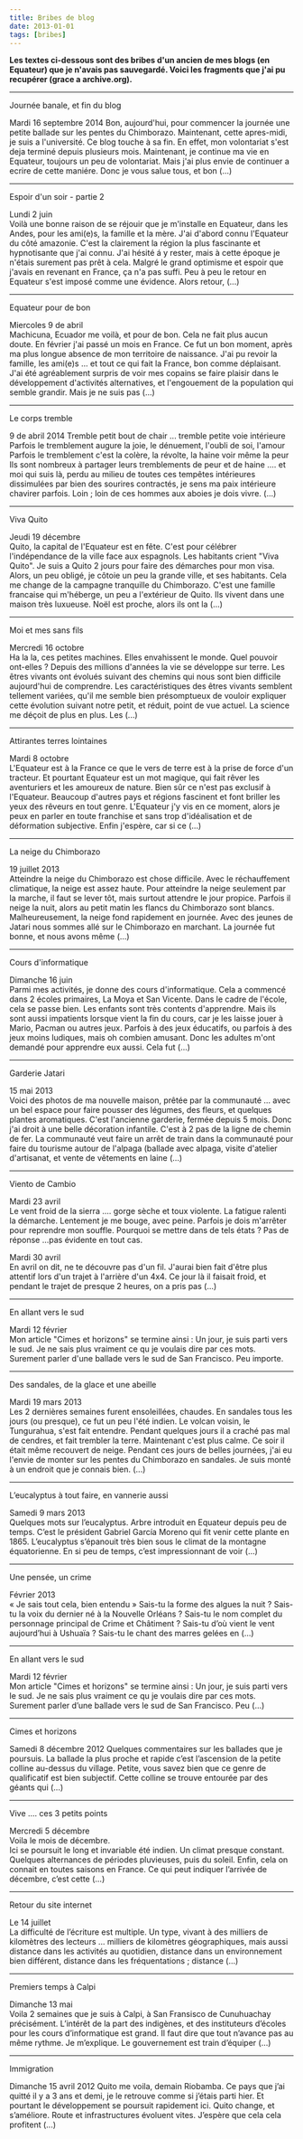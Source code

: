 ```yaml
---
title: Bribes de blog
date: 2013-01-01
tags: [bribes]
---
```


__Les textes ci-dessous sont des bribes d'un ancien de mes blogs (en Equateur) que je n'avais pas sauvegardé. Voici les fragments que j'ai pu recupérer (grace a archive.org).__

------

Journée banale, et fin du blog  

Mardi 16 septembre 2014
Bon, aujourd'hui, pour commencer la journée une petite ballade sur les pentes du Chimborazo.
Maintenant, cette apres-midi, je suis a l'université.
Ce blog touche à sa fin. En effet, mon volontariat s'est deja terminé depuis plusieurs mois. Maintenant, je continue ma vie en Equateur, toujours un peu de volontariat. Mais j'ai plus envie de continuer a ecrire de cette maniére.
Donc je vous salue tous, et bon (...)

-----

Espoir d'un soir - partie 2  

Lundi 2 juin  
Voilà une bonne raison de se réjouir que je m'installe en Equateur, dans les Andes, pour les ami(e)s, la famille et la mère. J'ai d'abord connu l'Equateur du côté amazonie. C'est la clairement la région la plus fascinante et hypnotisante que j'ai connu. J'ai hésité á y rester, mais à cette époque je n'étais surement pas prêt à cela. Malgré le grand optimisme et espoir que j'avais en revenant en France, ça n'a pas suffi. Peu à peu le retour en Equateur s'est imposé comme une évidence. Alors retour, (...)

-----

Equateur pour de bon  

Miercoles 9 de abril  
Machicuna, Ecuador me voilà, et pour de bon. Cela ne fait plus aucun doute. En février j'ai passé un mois en France. Ce fut un bon moment, après ma plus longue absence de mon territoire de naissance. J'ai pu revoir la famille, les ami(e)s ... et tout ce qui fait la France, bon comme déplaisant. J'ai été agréablement surpris de voir mes copains se faire plaisir dans le développement d'activités alternatives, et l'engouement de la population qui semble grandir. Mais je ne suis pas (...)

-----

Le corps tremble  

9 de abril  2014
Tremble petit bout de chair ... tremble petite voie intérieure
Parfois le tremblement augure la joie, le dénuement, l'oubli de soi, l'amour
Parfois le tremblement c'est la colère, la révolte, la haine voir même la peur
Ils sont nombreux à partager leurs tremblements de peur et de haine .... et moi qui suis là, perdu au milieu de toutes ces tempêtes intérieures dissimulées par bien des sourires contractés, je sens ma paix intérieure chavirer parfois.
Loin ; loin de ces hommes aux aboies je dois vivre. (...)

-----

Viva Quito  

Jeudi 19 décembre  
Quito, la capital de l'Equateur est en fête. C'est pour célébrer l'indépendance de la ville face aux espagnols. Les habitants crient "Viva Quito". Je suis a Quito 2 jours pour faire des démarches pour mon visa. Alors, un peu obligé, je côtoie un peu la grande ville, et ses habitants. Cela me change de la campagne tranquille du Chimborazo. C'est une famille francaise qui m'héberge, un peu a l'extérieur de Quito. Ils vivent dans une maison très luxueuse. Noël est proche, alors ils ont la (...)

-----

Moi et mes sans fils  

Mercredi 16 octobre  
Ha la la, ces petites machines. Elles envahissent le monde. Quel pouvoir ont-elles ?
Depuis des millions d'années la vie se développe sur terre. Les êtres vivants ont évolués suivant des chemins qui nous sont bien difficile aujourd'hui de comprendre. Les caractéristiques des êtres vivants semblent tellement variées, qu'il me semble bien présomptueux de vouloir expliquer cette évolution suivant notre petit, et réduit, point de vue actuel. La science me déçoit de plus en plus. Les (...)

-----

Attirantes terres lointaines  

Mardi 8 octobre  
L'Equateur est à la France ce que le vers de terre est à la prise de force d'un tracteur. Et pourtant Equateur est un mot magique, qui fait rêver les aventuriers et les amoureux de nature. Bien sûr ce n'est pas exclusif à l'Equateur. Beaucoup d'autres pays et régions fascinent et font briller les yeux des rêveurs en tout genre. L'Equateur j'y vis en ce moment, alors je peux en parler en toute franchise et sans trop d'idéalisation et de déformation subjective. Enfin j'espère, car si ce (...)

-----

La neige du Chimborazo  

19 juillet 2013  
Atteindre la neige du Chimborazo est chose difficile. Avec le réchauffement climatique, la neige est assez haute. Pour atteindre la neige seulement par la marche, il faut se lever tôt, mais surtout attendre le jour propice.
Parfois il neige la nuit, alors au petit matin les flancs du Chimborazo sont blancs. Malheureusement, la neige fond rapidement en journée.
Avec des jeunes de Jatari nous sommes allé sur le Chimborazo en marchant. La journée fut bonne, et nous avons même (...)

-----

Cours d'informatique  

Dimanche 16 juin  
Parmi mes activités, je donne des cours d'informatique. Cela a commencé dans 2 écoles primaires, La Moya et San Vicente. Dans le cadre de l'école, cela se passe bien. Les enfants sont très contents d'apprendre. Mais ils sont aussi impatients lorsque vient la fin du cours, car je les laisse jouer à Mario, Pacman ou autres jeux. Parfois à des jeux éducatifs, ou parfois à des jeux moins ludiques, mais oh combien amusant.
Donc les adultes m'ont demandé pour apprendre eux aussi. Cela fut (...)

-----

Garderie Jatari  

15 mai 2013  
Voici des photos de ma nouvelle maison, prêtée par la communauté ... avec un bel espace pour faire pousser des légumes, des fleurs, et quelques plantes aromatiques.
C'est l'ancienne garderie, fermée depuis 5 mois. Donc j'ai droit à une belle décoration infantile. C'est à 2 pas de la ligne de chemin de fer. La communauté veut faire un arrêt de train dans la communauté pour faire du tourisme autour de l'alpaga (ballade avec alpaga, visite d'atelier d'artisanat, et vente de vêtements en laine (...)

-----

Viento de Cambio  

Mardi 23 avril  
Le vent froid de la sierra .... gorge sèche et toux violente. La fatigue ralenti la démarche. Lentement je me bouge, avec peine. Parfois je dois m'arrêter pour reprendre mon souffle.
Pourquoi se mettre dans de tels états ? Pas de réponse ...pas évidente en tout cas.

Mardi 30 avril  
En avril on dit, ne te découvre pas d'un fil. J'aurai bien fait d'être plus attentif lors d'un trajet à l'arrière d'un 4x4. Ce jour là il faisait froid, et pendant le trajet de presque 2 heures, on a pris pas (...)

-----

En allant vers le sud  

Mardi 12 février  
Mon article "Cimes et horizons" se termine ainsi :
Un jour, je suis parti vers le sud.
Je ne sais plus vraiment ce qu je voulais dire par ces mots. Surement parler d'une ballade vers le sud de San Francisco. Peu importe.

-----

Des sandales, de la glace et une abeille  

Mardi 19 mars 2013  
Les 2 dernières semaines furent ensoleillées, chaudes. En sandales tous les jours (ou presque), ce fut un peu l'été indien. Le volcan voisin, le Tungurahua, s'est fait entendre. Pendant quelques jours il a craché pas mal de cendres, et fait trembler la terre. Maintenant c'est plus calme. Ce soir il était même recouvert de neige.
Pendant ces jours de belles journées, j'ai eu l'envie de monter sur les pentes du Chimborazo en sandales. Je suis monté à un endroit que je connais bien. (...)

-----

L’eucalyptus à tout faire, en vannerie aussi

Samedi 9 mars 2013  
Quelques mots sur l’eucalyptus. Arbre introduit en Equateur depuis peu de temps. C’est le président Gabriel García Moreno qui fit venir cette plante en 1865. L’eucalyptus s’épanouit très bien sous le climat de la montagne équatorienne. En si peu de temps, c’est impressionnant de voir (...)

-----

Une pensée, un crime

Février 2013  
« Je sais tout cela, bien entendu »
Sais-tu la forme des algues la nuit ? Sais-tu la voix du dernier né à la Nouvelle Orléans ? Sais-tu le nom complet du personnage principal de Crime et Châtiment ? Sais-tu d’où vient le vent aujourd’hui à Ushuaïa ? Sais-tu le chant des marres gelées en (...)

-----

En allant vers le sud

Mardi 12 février  
Mon article "Cimes et horizons" se termine ainsi :
Un jour, je suis parti vers le sud.
Je ne sais plus vraiment ce qu je voulais dire par ces mots. Surement parler d’une ballade vers le sud de San Francisco. Peu (...)

-----

Cimes et horizons

Samedi 8 décembre  2012
Quelques commentaires sur les ballades que je poursuis. La ballade la plus proche et rapide c’est l’ascension de la petite colline au-dessus du village. Petite, vous savez bien que ce genre de qualificatif est bien subjectif. Cette colline se trouve entourée par des géants qui (...)

-----

Vive .... ces 3 petits points

Mercredi 5 décembre  
Voila le mois de décembre.  
Ici se poursuit le long et invariable été indien. Un climat presque constant. Quelques alternances de périodes pluvieuses, puis du soleil. Enfin, cela on connait en toutes saisons en France.
Ce qui peut indiquer l’arrivée de décembre, c’est cette (...)

-----

Retour du site internet

Le 14 juillet  
La difficulté de l’écriture est multiple. Un type, vivant à des milliers de kilomètres des lecteurs ... milliers de kilomètres géographiques, mais aussi distance dans les activités au quotidien, distance dans un environnement bien différent, distance dans les fréquentations ; distance (...)

-----

Premiers temps à Calpi

Dimanche 13 mai  
Voila 2 semaines que je suis à Calpi, à San Fransisco de Cunuhuachay précisément.
L’intérêt de la part des indigènes, et des instituteurs d’écoles pour les cours d’informatique est grand. Il faut dire que tout n’avance pas au même rythme. Je m’explique. Le gouvernement est train d’équiper (...)

-----

Immigration

Dimanche 15 avril  2012
Quito me voila, demain Riobamba. Ce pays que j’ai quitté il y a 3 ans et demi, je le retrouve comme si j’étais parti hier.
Et pourtant le développement se poursuit rapidement ici. Quito change, et s’améliore. Route et infrastructures évoluent vites.
J’espère que cela cela profitent (...)
